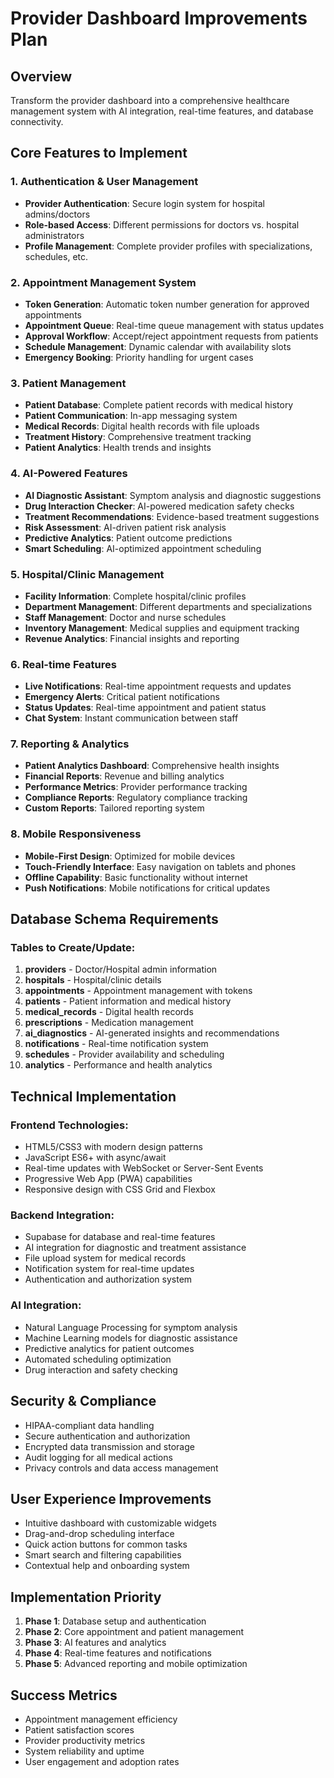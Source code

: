 # Provider Dashboard Improvements Plan

## Overview
Transform the provider dashboard into a comprehensive healthcare management system with AI integration, real-time features, and database connectivity.

## Core Features to Implement

### 1. Authentication & User Management
- **Provider Authentication**: Secure login system for hospital admins/doctors
- **Role-based Access**: Different permissions for doctors vs. hospital administrators
- **Profile Management**: Complete provider profiles with specializations, schedules, etc.

### 2. Appointment Management System
- **Token Generation**: Automatic token number generation for approved appointments
- **Appointment Queue**: Real-time queue management with status updates
- **Approval Workflow**: Accept/reject appointment requests from patients
- **Schedule Management**: Dynamic calendar with availability slots
- **Emergency Booking**: Priority handling for urgent cases

### 3. Patient Management
- **Patient Database**: Complete patient records with medical history
- **Patient Communication**: In-app messaging system
- **Medical Records**: Digital health records with file uploads
- **Treatment History**: Comprehensive treatment tracking
- **Patient Analytics**: Health trends and insights

### 4. AI-Powered Features
- **AI Diagnostic Assistant**: Symptom analysis and diagnostic suggestions
- **Drug Interaction Checker**: AI-powered medication safety checks
- **Treatment Recommendations**: Evidence-based treatment suggestions
- **Risk Assessment**: AI-driven patient risk analysis
- **Predictive Analytics**: Patient outcome predictions
- **Smart Scheduling**: AI-optimized appointment scheduling

### 5. Hospital/Clinic Management
- **Facility Information**: Complete hospital/clinic profiles
- **Department Management**: Different departments and specializations
- **Staff Management**: Doctor and nurse schedules
- **Inventory Management**: Medical supplies and equipment tracking
- **Revenue Analytics**: Financial insights and reporting

### 6. Real-time Features
- **Live Notifications**: Real-time appointment requests and updates
- **Emergency Alerts**: Critical patient notifications
- **Status Updates**: Real-time appointment and patient status
- **Chat System**: Instant communication between staff

### 7. Reporting & Analytics
- **Patient Analytics Dashboard**: Comprehensive health insights
- **Financial Reports**: Revenue and billing analytics
- **Performance Metrics**: Provider performance tracking
- **Compliance Reports**: Regulatory compliance tracking
- **Custom Reports**: Tailored reporting system

### 8. Mobile Responsiveness
- **Mobile-First Design**: Optimized for mobile devices
- **Touch-Friendly Interface**: Easy navigation on tablets and phones
- **Offline Capability**: Basic functionality without internet
- **Push Notifications**: Mobile notifications for critical updates

## Database Schema Requirements

### Tables to Create/Update:
1. **providers** - Doctor/Hospital admin information
2. **hospitals** - Hospital/clinic details
3. **appointments** - Appointment management with tokens
4. **patients** - Patient information and medical history
5. **medical_records** - Digital health records
6. **prescriptions** - Medication management
7. **ai_diagnostics** - AI-generated insights and recommendations
8. **notifications** - Real-time notification system
9. **schedules** - Provider availability and scheduling
10. **analytics** - Performance and health analytics

## Technical Implementation

### Frontend Technologies:
- HTML5/CSS3 with modern design patterns
- JavaScript ES6+ with async/await
- Real-time updates with WebSocket or Server-Sent Events
- Progressive Web App (PWA) capabilities
- Responsive design with CSS Grid and Flexbox

### Backend Integration:
- Supabase for database and real-time features
- AI integration for diagnostic and treatment assistance
- File upload system for medical records
- Notification system for real-time updates
- Authentication and authorization system

### AI Integration:
- Natural Language Processing for symptom analysis
- Machine Learning models for diagnostic assistance
- Predictive analytics for patient outcomes
- Automated scheduling optimization
- Drug interaction and safety checking

## Security & Compliance
- HIPAA-compliant data handling
- Secure authentication and authorization
- Encrypted data transmission and storage
- Audit logging for all medical actions
- Privacy controls and data access management

## User Experience Improvements
- Intuitive dashboard with customizable widgets
- Drag-and-drop scheduling interface
- Quick action buttons for common tasks
- Smart search and filtering capabilities
- Contextual help and onboarding system

## Implementation Priority
1. **Phase 1**: Database setup and authentication
2. **Phase 2**: Core appointment and patient management
3. **Phase 3**: AI features and analytics
4. **Phase 4**: Real-time features and notifications
5. **Phase 5**: Advanced reporting and mobile optimization

## Success Metrics
- Appointment management efficiency
- Patient satisfaction scores
- Provider productivity metrics
- System reliability and uptime
- User engagement and adoption rates 